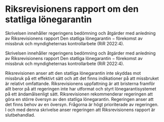 # Riksrevisionens rapport om den statliga lönegarantin

Skrivelsen innehåller regeringens bedömning och åtgärder med anledning av Riksrevisionens rapport Den statliga lönegarantin − förekomst av missbruk och myndigheternas kontrollarbete (RiR 2022:4).

Skrivelsen innehåller regeringens bedömning och åtgärder med anledning av Riksrevisionens rapport Den statliga lönegarantin − förekomst av missbruk och myndigheternas kontrollarbete (RiR 2022:4).

Riksrevisionen anser att den statliga lönegarantin inte skyddas mot missbruk på ett effektivt sätt och att det finns indikationer på att missbruket är relativt omfattande. Riksrevisionens uppfattning är att bristerna framför allt beror på att regeringen inte har utformat och styrt lönegarantisystemet på ett ändamålsenligt sätt. Riksrevisionen rekommenderar regeringen att göra en större översyn av den statliga lönegarantin. Regeringen anser att det finns behov av en översyn. Frågorna är högt prioriterade av regeringen. I och med denna skrivelse anser regeringen att Riksrevisionens rapport är slutbehandlad.
